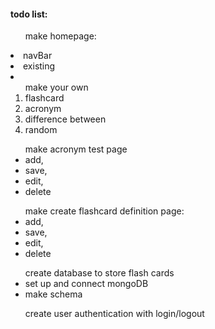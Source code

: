 <!-- This is an App for creating flash cards for studying -->

<h4>todo list:</h4>
<ol>make homepage:</ol>
   <li> navBar</li>
   <li>existing</li>
   <li> <ol>make your own
        <li>flashcard</li>
        <li> acronym</li>
        <li>difference between</li>
        <li>random</li>
        </ol>
    </li>

<ul>make acronym test page
    <li> add,</li>
    <li>save,</li>
    <li>edit,</li>
    <li>delete</li>
</ul>
<ul>make create flashcard definition page:
    <li> add,</li>
    <li>save,</li>
    <li>edit,</li>
    <li>delete</li>
</ul>

<ul>create database to store flash cards
    <li> set up and connect mongoDB </li>
    <li> make schema </li>
</ul>
<ul>create user authentication with login/logout</ul>









